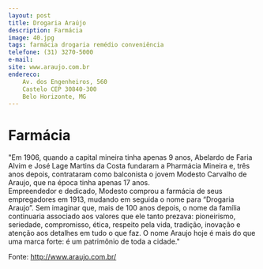 ```yaml
---
layout: post
title: Drogaria Araújo
description: Farmácia
image: 40.jpg
tags: farmácia drogaria remédio conveniência
telefone: (31) 3270-5000
e-mail:   
site: www.araujo.com.br
endereco: 
    Av. dos Engenheiros, 560 
    Castelo CEP 30840-300
    Belo Horizonte, MG
---
```


# Farmácia 

"Em 1906, quando a capital mineira tinha apenas 9 anos, Abelardo de Faria Alvim e José Lage Martins da Costa fundaram a 
Pharmácia Mineira e, três anos depois, contrataram como balconista o jovem Modesto Carvalho de Araujo, 
que na época tinha apenas 17 anos.  
Empreendedor e dedicado, Modesto comprou a farmácia de seus empregadores em 1913, mudando em seguida o nome 
para “Drogaria Araujo”. Sem imaginar que, mais de 100 anos depois, o nome da família continuaria associado aos 
valores que ele tanto prezava: pioneirismo, seriedade, compromisso, ética, respeito pela vida, 
tradição, inovação e atenção aos detalhes em tudo o que faz. O nome Araujo hoje é mais do que uma marca forte: 
é um patrimônio de toda a cidade."

Fonte: http://www.araujo.com.br/




